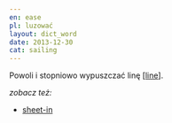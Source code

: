 ```yaml
---
en: ease
pl: luzować
layout: dict_word
date: 2013-12-30
cat: sailing
---
```


Powoli i stopniowo wypuszczać linę [[line](/dict/l/line.html)].

*zobacz też:*

* [sheet-in](/dict/s/sheet-in.html)